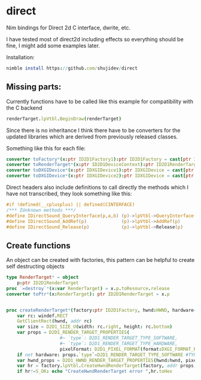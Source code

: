# direct
Nim bindings for Direct 2d C interface, dwrite, etc.

I have tested most of direct2d including effects so everything should be fine, I might add some examples later.

Installation:
```nim
nimble install https://github.com/shujidev/direct
```

## Missing parts:
Currently functions have to be called like this example for compatibility with the C backend
```nim
renderTarget.lpVtbl.BeginDraw(renderTarget)
```

Since there is no inheritance I think there have to be converters for the updated libraries which are derived from previously released classes.

Something like this for each file:
```nim
converter toFactory*(x:ptr ID2D1Factory1):ptr ID2D1Factory = cast[ptr ID2D1Factory](x)
converter toRenderTarget*(x:ptr ID2D1DeviceContext):ptr ID2D1RenderTarget = cast[ptr ID2D1RenderTarget](x)
converter toDXGIDevice*(x:ptr IDXGIDevice1):ptr IDXGIDevice = cast[ptr IDXGIDevice](x)
converter toDXGIDevice*(x:ptr IDXGIDevice2):ptr IDXGIDevice = cast[ptr IDXGIDevice](x)
```

Direct headers also include definitions to call directly the methods which I have not transcribed, they look something like this:
```c
#if !defined(__cplusplus) || defined(CINTERFACE)
/*** IUnknown methods ***/
#define IDirectSound_QueryInterface(p,a,b) (p)->lpVtbl->QueryInterface(p,a,b)
#define IDirectSound_AddRef(p)             (p)->lpVtbl->AddRef(p)
#define IDirectSound_Release(p)            (p)->lpVtbl->Release(p)
```


## Create functions
An object can be created with factories, this pattern can be helpful to create self destructing objects
```nim
type RenderTarget* = object
    p:ptr ID2D1RenderTarget
proc `=destroy`*(x:var RenderTarget) = x.p.toResource.release
converter toPtr*(x:RenderTarget): ptr ID2D1RenderTarget = x.p


proc createRenderTarget*(factory:ptr ID2D1Factory, hwnd:HWND, hardware=true): RenderTarget =
    var rc: windef.RECT
    GetClientRect(hwnd, addr rc)
    var size = D2D1_SIZE_U(width: rc.right, height: rc.bottom)
    var props = D2D1_RENDER_TARGET_PROPERTIES(
                    #~ `type`: D2D1_RENDER_TARGET_TYPE_SOFTWARE,
                    #~ `type`: D2D1_RENDER_TARGET_TYPE_HARDWARE,
                    pixelFormat: D2D1_PIXEL_FORMAT(format:DXGI_FORMAT_B8G8R8A8_UNORM, alphaMode:D2D1_ALPHA_MODE_PREMULTIPLIED)) #alpha mode:UNKNOWN,PREMULTIPLIED,IGNORE
    if not hardware: props.`type`=D2D1_RENDER_TARGET_TYPE_SOFTWARE #TYPE_SOFTWARE is important if want to get a bitmap from rendertarget
    var hwnd_props = D2D1_HWND_RENDER_TARGET_PROPERTIES(hwnd:hwnd, pixelSize:size)
    var hr = factory.lpVtbl.CreateHwndRenderTarget(factory, addr props, addr hwnd_props, cast[ptr ptr ID2D1HwndRenderTarget](addr result.p))
    if hr!=S_OK: echo "CreateHwndRenderTarget error ",hr.toHex
 ```
